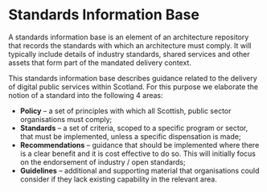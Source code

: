 # Standards Information Base

A standards information base is an element of an architecture repository that records the standards with which an architecture must comply. It will typically include details of industry standards, shared services and other assets that form part of the mandated delivery context.

This standards information base describes guidance related to the delivery of digital public services within Scotland. For this purpose we elaborate the notion of a standard into the following 4 areas:

- **Policy**          – a set of principles with which all Scottish, public sector organisations must comply;
- **Standards**       – a set of criteria, scoped to a specific program or sector, that must be implemented, unless a specific dispensation is made;
- **Recommendations** – guidance that should be implemented where there is a clear benefit and it is cost effective to do so. This will initially focus on the endorsement of industry / open standards;
- **Guidelines**      – additional and supporting material that organisations could consider if they lack existing capability in the relevant area.
